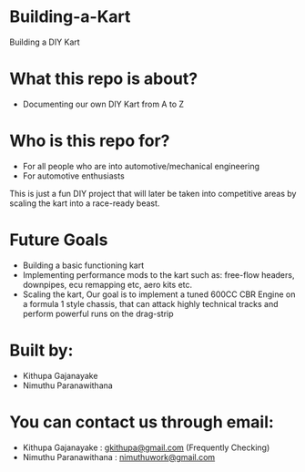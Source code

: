 # Building-a-Kart
Building a DIY Kart

# What this repo is about?
- Documenting our own DIY Kart from A to Z

# Who is this repo for?
- For all people who are into automotive/mechanical engineering
- For automotive enthusiasts

This is just a fun DIY project that will later be taken into competitive areas by scaling the kart into a race-ready beast.

# Future Goals
- Building a basic functioning kart
- Implementing performance mods to the kart such as: free-flow headers, downpipes, ecu remapping etc, aero kits etc.
- Scaling the kart, Our goal is to implement a tuned 600CC CBR Engine on a formula 1 style chassis, that can attack highly technical tracks and perform powerful runs on the drag-strip

# Built by:
- Kithupa Gajanayake
- Nimuthu Paranawithana

# You can contact us through email:
- Kithupa Gajanayake : gkithupa@gmail.com (Frequently Checking)
- Nimuthu Paranawithana : nimuthuwork@gmail.com
